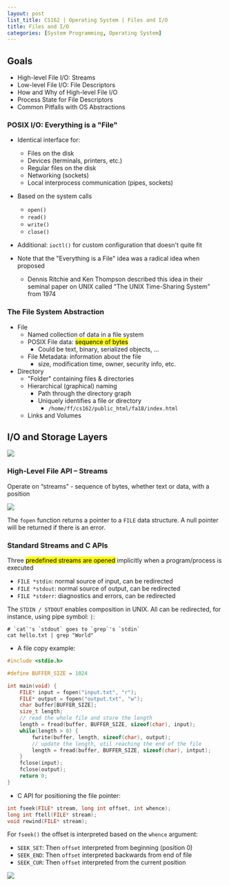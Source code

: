 ```yaml
---
layout: post
list_title: CS162 | Operating System | Files and I/O
title: Files and I/O
categories: [System Programming, Operating System]
---
```


## Goals

- High-level File I/O: Streams
- Low-level File I/O: File Descriptors
- How and Why of High-level File I/O
- Process State for File Descriptors
- Common Pitfalls with OS Abstractions

### POSIX I/O: Everything is a "File"

- Identical interface for:
    - Files on the disk
    - Devices (terminals, printers, etc.)
    - Regular files on the disk
    - Networking (sockets)
    - Local interprocess communication (pipes, sockets)

- Based on the system calls
    - `open()`
    - `read()`
    - `write()`
    - `close()`
- Additional: `ioctl()` for custom configuration that doesn't quite fit
- Note that the "Everything is a File" idea was a radical idea when proposed
    - Dennis Ritchie and Ken Thompson described this idea in their seminal paper on UNIX called "The UNIX Time-Sharing System" from 1974

### The File System Abstraction

- File
    - Named collection of data in a file system
    - POSIX File data: <mark>sequence of bytes</mark>
        - Could be text, binary, serialized objects, ...
    - File Metadata: information about the file
        - size, modification time, owner, security info, etc.
- Directory
    - "Folder" containing files & directories
    - Hierarchical (graphical) naming
        - Path through the directory graph
        - Uniquely identifies a file or directory
            -  `/home/ff/cs162/public_html/fa18/index.html`
    - Links and Volumes

## I/O and Storage Layers

<img class="md-img-center" src="{{site.baseurl}}/assets/images/2020/01/os-04-01.png">

### High-Level File API – Streams

Operate on “streams” - sequence of bytes, whether text or data, with a position

<img class="md-img-center" src="{{site.baseurl}}/assets/images/2020/01/os-04-03.png">

The `fopen` function returns a pointer to a `FILE` data structure. A null pointer will be returned if there is an error.

### Standard Streams and C APIs

Three <mark>predefined streams are opened</mark> implicitly when a program/process is executed 

- `FILE *stdin`: normal source of input, can be redirected
- `FILE *stdout`: normal source of output, can be redirected
- `FILE *stderr`: diagnostics and errors, can be redirected

The `STDIN / STDOUT` enables composition in UNIX. All can be redirected, for instance, using pipe symbol: `|`:

```shell
# `cat`'s `stdout` goes to `grep`'s `stdin`
cat hello.txt | grep "World"
```

- A file copy example:

```c
#include <stdio.h>

#define BUFFER_SIZE = 1024

int main(void) {
    FILE* input = fopen("input.txt", "r");
    FILE* output = fopen("output.txt", "w");
    char buffer[BUFFER_SIZE];
    size_t length;
    // read the whole file and store the length
    length = fread(buffer, BUFFER_SIZE, sizeof(char), input);
    while(length > 0) {
        fwrite(buffer, length, sizeof(char), output);
        // update the length, util reaching the end of the file
        length = fread(buffer, BUFFER_SIZE, sizeof(char), intput);
    }
    fclose(input);
    fclose(output);
    return 0;
}
```

- C API for positioning the file pointer:

```c
int fseek(FILE* stream, long int offset, int whence);
long int ftell(FILE* stream);
void rewind(FILE* stream);
```

For `fseek()` the offset is interpreted based on the `whence` argument:

- `SEEK_SET`: Then `offset` interpreted from beginning (position 0)
- `SEEK_END`: Then `offset` interpreted backwards from end of file 
- `SEEK_CUR`: Then `offset` interpreted from the current position

<img class="md-img-center" src="{{site.baseurl}}/assets/images/2020/01/os-04-05.png">
